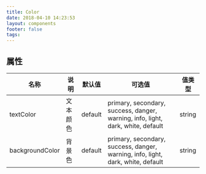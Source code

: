 ```yaml
---
title: Color
date: 2018-04-10 14:23:53
layout: components
footer: false
tags:
---
```


## 属性

| 名称  | 说明 | 默认值 | 可选值 | 值类型 |
| ----- | ------ | ----- | ----- | --------- |
| textColor | 文本颜色 | default | primary, secondary, success, danger, warning, info, light, dark, white, default | string |
| backgroundColor | 背景色 | default | primary, secondary, success, danger, warning, info, light, dark, white, default | string |